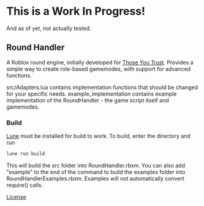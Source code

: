 # This is a Work In Progress!
And as of yet, not actually tested.

## Round Handler
A Roblox round engine, initially developed for [Those You Trust](https://www.roblox.com/games/2848381272). Provides a simple way to create role-based gamemodes, with support for advanced functions.

src/Adapters.lua contains implementation functions that should be changed for your specific needs.
example_implementation contains example implementation of the RoundHandler - the game script itself and gamemodes.

### Build
[Lune](https://github.com/lune-org/lune) must be installed for build to work.
To build, enter the directory and run
```bash
lune run build
```
This will build the src folder into RoundHandler.rbxm.
You can also add "example" to the end of the command to build the examples folder into RoundHandlerExamples.rbxm. Examples will not automatically convert require() calls.

[License](https://github.com/Skekdog/Round-Handler/blob/master/LICENSE)
